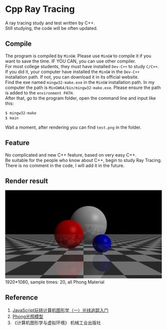 # Cpp Ray Tracing
A ray tracing study and test written by C++.<br>
Still studying, the code will be often updated.

## Compile
The program is compiled by `MinGW`. Please use `MinGW` to compile it if you want to save the time. IF YOU CAN, you can use other compiler.<br>
For most college students, they must have installed `Dev-C++` to study `C/C++`. If you did it, your computer have installed the `MinGW` in the `Dev-C++` installation path. If not, you can download it in its official website.<br>
Find the exe named `mingw32-make.exe` in the `MinGW` installation path. In my computer the path is `MinGW64/bin/mingw32-make.exe`. Please ensure the path is added to the `environment PATH`.<br>
After that, go to the program folder, open the command line and input like this:
```
$ mingw32-make
$ main
```
Wait a moment, after rendering you can find `test.png` in the folder.
  
## Feature
No complicated and new C++ feature, based on very easy C++.<br>
Be suitable for the people who know about C++, begin to study Ray Tracing.<br>
There is no comment in the code, I will add it in the future.

## Render result
![1920*1080, 20 sample times, all Phong Material](https://github.com/Crawler995/Cpp-Ray-Tracing/blob/master/test_compressed.png)
1920*1080, sample times: 20, all Phong Material

## Reference
1. [JavaScript玩转计算机图形学（一）光线追踪入门](http://www.cnblogs.com/miloyip/archive/2010/03/29/1698953.html)
2. [Phong光照模型](https://wenku.baidu.com/view/4e6443ea9b89680202d8250f.html)
3. 《计算机图形学与虚拟环境》 机械工业出版社
